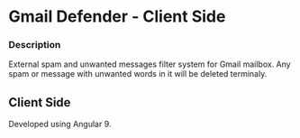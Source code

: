 # Gmail Defender - Client Side
### Description
External spam and unwanted messages filter system for Gmail mailbox.
Any spam or message with unwanted words in it will be deleted terminaly.

## Client Side
Developed using Angular 9.

